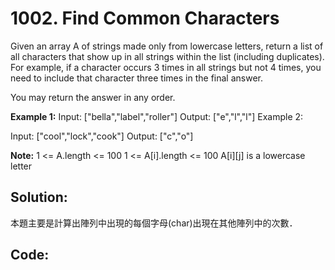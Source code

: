 # 1002. Find Common Characters

Given an array A of strings made only from lowercase letters, return a list of all characters that show up in all strings within the list (including duplicates).  For example, if a character occurs 3 times in all strings but not 4 times, you need to include that character three times in the final answer.

You may return the answer in any order.

**Example 1:**
Input: ["bella","label","roller"]
Output: ["e","l","l"]
Example 2:

Input: ["cool","lock","cook"]
Output: ["c","o"]

**Note:**
1 <= A.length <= 100
1 <= A[i].length <= 100
A[i][j] is a lowercase letter


## Solution:

本題主要是計算出陣列中出現的每個字母(char)出現在其他陣列中的次數．

## Code:


```js

```
